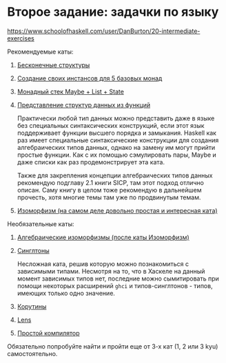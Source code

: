 # Второе задание: задачки по языку


https://www.schoolofhaskell.com/user/DanBurton/20-intermediate-exercises

Рекомендуемые каты:

1. [Бесконечные структуры](https://www.codewars.com/kata/functional-streams)

2. [Создание своих инстансов для 5 базовых монад](https://www.codewars.com/kata/five-fundamental-monads)

3. [Монадный стек Maybe + List + State](https://www.codewars.com/kata/escape-the-mines-or-die)

4. [Представление структур данных из функций](https://www.codewars.com/kata/scott-encoding/train/haskell)

   Практически любой тип данных можно представить даже в языке без специальных
   синтаксических конструкций, если этот язык поддерживает функции высшего
   порядка и замыкания. Haskell как раз имеет специальные синтаксические
   конструкции для создания алгебраических типов данных, однако на замену им
   могут прийти простые функции. Как с их помощью сэмулировать пары, Maybe и
   даже списки как раз продемонстрирует эта ката.

   Также для закрепления концепции алгебраических типов данных рекомендую
   подглаву 2.1 книги SICP, там этот подход отлично описан. Саму книгу в целом
   тоже рекомендую в дальнейшем прочесть, хотя многие темы там уже по
   продвинутым темам.

5. [Изоморфизм (на самом деле довольно простая и интересная ката)](https://www.codewars.com/kata/isomorphism)

Необязательные каты:

1. [Алгебраические изоморфизмы (после каты Изоморфизм)](https://www.codewars.com/kata/algebraic-isomorphism/haskell)

2. [Синглтоны](https://www.codewars.com/kata/54750ed320c64c64e20002e2)

   Несложная ката, решив которую можно познакомиться с зависимыми типами.
   Несмотря на то, что в Хаскеле на данный момент зависимых типов нет,
   последние можно сымитировать при помощи некоторых расширений `ghci` и
   типов-синглтонов - типов, имеющих только одно значение.

3. [Корутины](https://www.codewars.com/kata/547a77a6b84a1fb8bf000211)

4. [Lens](https://www.codewars.com/kata/54258ffb430ca2e4b5000239)

5. [Простой компилятор](https://www.codewars.com/kata/5265b0885fda8eac5900093b)

Обязательно попробуйте найти и пройти еще от 3-х кат (1, 2 или 3 kyu)
самостоятельно.

